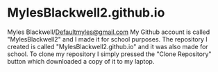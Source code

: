 # MylesBlackwell2.github.io
Myles Blackwell/Defaultmyles@gmail.com
My Github account is called "MylesBlackwell2" and I made it for school purposes.
The repository I created is called "MylesBlackwell2.github.io" and it was also made for school.
To clone my repository I simply pressed the "Clone Repository" button which downloaded a copy of it to my laptop.
